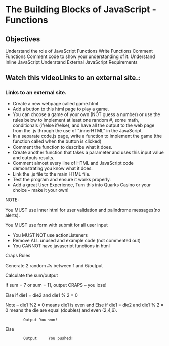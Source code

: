 
# The Building Blocks of JavaScript - Functions

## Objectives

Understand the role of JavaScript Functions
Write Functions
Comment Functions
Comment code to show your understanding of it.
Understand Inline JavaScript
Understand External JavaScript
Requirements

## Watch this videoLinks to an external site.:

### Links to an external site.


* Create a new webpage called game.html
* Add a button to this html page to play a game.
* You can choose a game of your own (NOT guess a number) or use the rules below to implement at least one random #, some math, conditionals (if/else if/else), and have all the output to the web page from the .js through the use of “.innerHTML“ in the JavaScript.
* In a separate code.js page, write a function to implement the game (the function called when the button is clicked)
* Comment the function to describe what it does.
* Create another function that takes a parameter and uses this input value and outputs results.
* Comment almost every line of HTML and JavaScript code demonstrating you know what it does.
* Link the .js file to the main HTML file.
* Test the program and ensure it works properly.
* Add a great User Experience, Turn this into Quarks Casino or your choice – make it your own!

NOTE:

You MUST use inner html for user validation and palindrome messages(no alerts).

You MUST use form with submit for all user input

  * You MUST NOT use actionListeners
  * Remove ALL unused and example code (not commented out)
  * You CANNOT have javascript functions in html
  
Craps Rules

Generate 2 random #s between 1 and 6/output

Calculate the sum/output

If sum = 7 or sum = 11, output CRAPS – you lose!

Else if die1 = die2 and die1 % 2 = 0

Note – die1 %2 = 0 means die1 is even and Else if die1 = die2 and die1 % 2 = 0 means the die are equal (doubles) and even (2,4,6).

            Output You won!

Else

            Output     You pushed!


